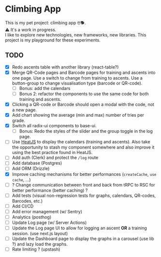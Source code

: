 # Climbing App

This is my pet project: climbing app 🤓🐕.  
⚠️ It's a work in progress.  
I like to explore new technologies, new frameworks, new libraries. This project
is my playground for these experiments.  

## TODO

- [x] Redo ascents table with another library (react-table?)
- [x] Merge QR-Code pages and Barcode pages for training and ascents into one
  page. Use a switch to change from training to ascents. Use a button-group to
  change visualisation type (barcode or QR-code).
  - [ ] Bonus: add the calendars
  - [ ] Bonus 2: refactor the components to use the same code for both
    training and ascents.
- [x] Clicking a QR-code or Barcode should open a modal with the code, not a new page.
- [x] Add chart showing the average (min and max) number of tries per grade.
- [x] Switch all radix-ui components to base-ui.
  - [ ] Bonus: Redo the styles of the slider and the group toggle in the log page.
- [ ] Use [HeatJS](https://www.william-troup.com/heat-js/examples/index.html) to
  display the calendars (training and ascents). Also take the opportunity to
  stash my component somewhere and also improve it using the best practice found
  in HeatJS.
- [ ] Add auth (Clerk) and protect the `/log` route
- [ ] Add database (Postgres)
- [ ] Add ORM (Drizzle)
- [x] Improve caching mechanisms for better performances (`createCache`, `use cache`, ...)
- [ ] ? Change communication between front and back from tRPC to RSC for better performance (better caching) ?
- [ ] Add tests (visual non-regression tests for graphs, calendars, QR-codes, Barcodes, etc.)
- [ ] Add CI/CD
- [ ] Add error management (w/ Sentry)
- [ ] Analytics (posthog)
- [ ] Update Log page (w/ Server Actions)
- [ ] Update the Log page UI to allow for logging an ascent **OR** a training
  session. (use next.js layout)
- [ ] Update the Dashboard page to display the graphs in a carousel (use lib ?)
  and lazy load the graphs.
- [ ] Rate limiting ? (upstash)
